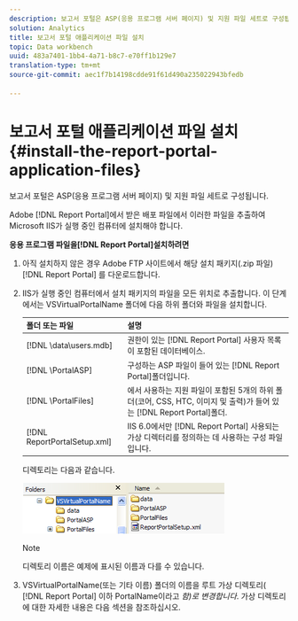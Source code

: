 ```yaml
---
description: 보고서 포털은 ASP(응용 프로그램 서버 페이지) 및 지원 파일 세트로 구성됩니다.
solution: Analytics
title: 보고서 포털 애플리케이션 파일 설치
topic: Data workbench
uuid: 483a7401-1bb4-4a71-b8c7-e70ff1b129e7
translation-type: tm+mt
source-git-commit: aec1f7b14198cdde91f61d490a235022943bfedb

---
```



# 보고서 포털 애플리케이션 파일 설치{#install-the-report-portal-application-files}

보고서 포털은 ASP(응용 프로그램 서버 페이지) 및 지원 파일 세트로 구성됩니다.

Adobe [!DNL Report Portal]에서 받은 배포 파일에서 이러한 파일을 추출하여 Microsoft IIS가 실행 중인 컴퓨터에 설치해야 합니다.

**응용 프로그램 파일을[!DNL Report Portal]설치하려면**

1. 아직 설치하지 않은 경우 Adobe FTP 사이트에서 해당 설치 패키지(.zip 파일) [!DNL Report Portal] 를 다운로드합니다.
1. IIS가 실행 중인 컴퓨터에서 설치 패키지의 파일을 모든 위치로 추출합니다. 이 단계에서는 VSVirtualPortalName 폴더에 다음 하위 폴더와 파일을 설치합니다.

   | 폴더 또는 파일 | 설명 |
   |---|---|
   | [!DNL \data\users.mdb] | 권한이 있는 [!DNL Report Portal] 사용자 목록이 포함된 데이터베이스. |
   | [!DNL \PortalASP\] | 구성하는 ASP 파일이 들어 있는 [!DNL Report Portal]폴더입니다. |
   | [!DNL \PortalFiles\] | 에서 사용하는 지원 파일이 포함된 5개의 하위 폴더(코어, CSS, HTC, 이미지 및 출력)가 들어 있는 [!DNL Report Portal]폴더. |
   | [!DNL ReportPortalSetup.xml] | IIS 6.0에서만 [!DNL Report Portal] 사용되는 가상 디렉터리를 정의하는 데 사용하는 구성 파일입니다. |

   디렉토리는 다음과 같습니다.

   ![](assets/rptPort_scrn_installDir.png)

   >[!NOTE]
   >
   >디렉토리 이름은 예제에 표시된 이름과 다를 수 있습니다.

1. VSVirtualPortalName(또는 기타 이름) 폴더의 이름을 루트 가상 디렉토리( [!DNL Report Portal] 이하 PortalName이라고 *함)로 변경합니다*. 가상 디렉토리에 대한 자세한 내용은 다음 섹션을 참조하십시오.
